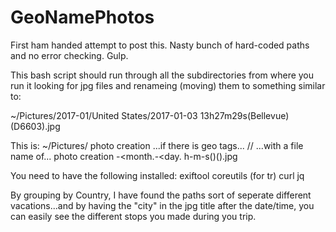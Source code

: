 # GeoNamePhotos

First ham handed attempt to post this. Nasty bunch of hard-coded paths and no error checking. Gulp.

This bash script should run through all the subdirectories from where you run it looking for jpg files and renameing (moving) them to something similar to:

~/Pictures/2017-01/United States/2017-01-03 13h27m29s(Bellevue)(D6603).jpg

This is:
  ~/Pictures/
  photo creation <year><month>
  ...if there is geo tags...
  /<country>/
  ...with a file name of...
  photo creation <year>-<month.-<day. <hour>h-<minute>m-<second>s(<city>)(<camera model>).jpg
  
  You need to have the following installed:
  exiftool
  coreutils (for tr)
  curl
  jq
  
By grouping by Country, I have found the paths sort of seperate different vacations...and by having the "city" in the jpg title after the date/time, you can easily see the different stops you made during you trip.

